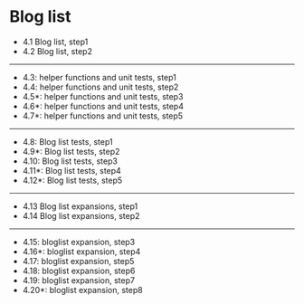 # Blog list

- 4.1 Blog list, step1
- 4.2 Blog list, step2

---

- 4.3: helper functions and unit tests, step1
- 4.4: helper functions and unit tests, step2
- 4.5\*: helper functions and unit tests, step3
- 4.6\*: helper functions and unit tests, step4
- 4.7\*: helper functions and unit tests, step5

---

- 4.8: Blog list tests, step1
- 4.9\*: Blog list tests, step2
- 4.10: Blog list tests, step3
- 4.11\*: Blog list tests, step4
- 4.12\*: Blog list tests, step5

---

- 4.13 Blog list expansions, step1
- 4.14 Blog list expansions, step2

---

- 4.15: bloglist expansion, step3
- 4.16\*: bloglist expansion, step4
- 4.17: bloglist expansion, step5
- 4.18: bloglist expansion, step6
- 4.19: bloglist expansion, step7
- 4.20\*: bloglist expansion, step8
